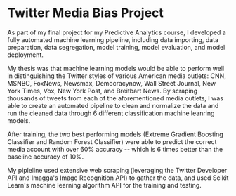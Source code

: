 # Twitter Media Bias Project

As part of my final project for my Predictive Analytics course, I developed a fully automated machine learning pipeline, including data importing, data preparation, data segregation, model training, model evaluation, and model deployment.

My thesis was that machine learning models would be able to perform well in distinguishing the Twitter styles of various American media outlets:  CNN, MSNBC, FoxNews, Newsmax, Democracynow, Wall Street Journal, New York Times, Vox, New York Post, and Breitbart News. By scraping thousands of tweets from each of the aforementioned media outlets, I was able to create an automated pipeline to clean and normalize the data and run the cleaned data through 6 different classification machine leanring models.

After training, the two best performing models (Extreme Gradient Boosting Classifier and Random Forest Classifier) were able to predict the correct media account with over 60% accuracy -- which is 6 times better than the baseline accuracy of 10%. 

My pipleline used extensive web scraping (leveraging the Twitter Developer API and Imagga's Image Recognition API) to gather the data, and used Scikit Learn's machine learning algorithm API for the training and testing. 
